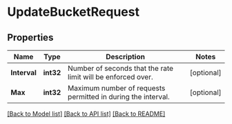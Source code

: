 # UpdateBucketRequest

## Properties

Name | Type | Description | Notes
------------ | ------------- | ------------- | -------------
**Interval** | **int32** | Number of seconds that the rate limit will be enforced over. | [optional] 
**Max** | **int32** | Maximum number of requests permitted in during the interval. | [optional] 

[[Back to Model list]](../README.md#documentation-for-models) [[Back to API list]](../README.md#documentation-for-api-endpoints) [[Back to README]](../README.md)


